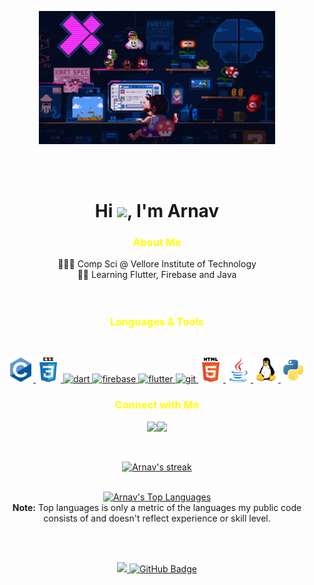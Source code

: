 <p align="center"><a href="#"><img width="75%" height="auto" src="./img/mario-pixel-art.gif"/></a></p>
<br />
<br />
<h1 align="center">Hi <img src="https://raw.githubusercontent.com/MartinHeinz/MartinHeinz/master/wave.gif" width="30px">, I'm Arnav</h1>

<h3 align="center" style="color:yellow;" >About Me</h3>  
 <div align="center">
 👨🏻‍🎓 Comp Sci @ Vellore Institute of Technology
<br>👨‍💻 Learning Flutter, Firebase and Java
 </div>
<br />
<br />
<p align="center"> 
<h3 align="center" style="color:yellow;" >Languages & Tools</h3>  
 </p>
<br />

<p align="center"> <a href="https://www.cprogramming.com/" target="_blank" rel="noreferrer"> <img src="https://raw.githubusercontent.com/devicons/devicon/master/icons/c/c-original.svg" alt="c" width="40" height="40"/> </a> <a href="https://www.w3schools.com/css/" target="_blank" rel="noreferrer"> <img src="https://raw.githubusercontent.com/devicons/devicon/master/icons/css3/css3-original-wordmark.svg" alt="css3" width="40" height="40"/> </a> <a href="https://dart.dev" target="_blank" rel="noreferrer"> <img src="https://www.vectorlogo.zone/logos/dartlang/dartlang-icon.svg" alt="dart" width="40" height="40"/> </a> <a href="https://firebase.google.com/" target="_blank" rel="noreferrer"> <img src="https://www.vectorlogo.zone/logos/firebase/firebase-icon.svg" alt="firebase" width="40" height="40"/> </a> <a href="https://flutter.dev" target="_blank" rel="noreferrer"> <img src="https://www.vectorlogo.zone/logos/flutterio/flutterio-icon.svg" alt="flutter" width="40" height="40"/> </a> <a href="https://git-scm.com/" target="_blank" rel="noreferrer"> <img src="https://www.vectorlogo.zone/logos/git-scm/git-scm-icon.svg" alt="git" width="40" height="40"/> </a> <a href="https://www.w3.org/html/" target="_blank" rel="noreferrer"> <img src="https://raw.githubusercontent.com/devicons/devicon/master/icons/html5/html5-original-wordmark.svg" alt="html5" width="40" height="40"/> </a> <a href="https://www.java.com" target="_blank" rel="noreferrer"> <img src="https://raw.githubusercontent.com/devicons/devicon/master/icons/java/java-original.svg" alt="java" width="40" height="40"/> </a> <a href="https://www.linux.org/" target="_blank" rel="noreferrer"> <img src="https://raw.githubusercontent.com/devicons/devicon/master/icons/linux/linux-original.svg" alt="linux" width="40" height="40"/> </a> <a href="https://www.python.org" target="_blank" rel="noreferrer"> <img src="https://raw.githubusercontent.com/devicons/devicon/master/icons/python/python-original.svg" alt="python" width="40" height="40"/> </a> </p>

<p align="center"> 
<h3 align="center" style="color:yellow;" >Connect with Me</h3>  
 </p>
<p align="center"><a href = "https://www.linkedin.com/in/arnav-sarkar"><img src="https://img.icons8.com/fluent/48/000000/linkedin.png"/><a><a href = "https://twitter.com/4rnavS"><img src="https://img.icons8.com/fluent/48/000000/twitter.png"/></a>

</p>

<br/>

<p align="center">
    <a href="https://github.com/4rnav/github-readme-streak-stats">
        <img title="🔥 Get streak stats for your profile at git.io/streak-stats" alt="Arnav's streak" src="https://github-readme-streak-stats.herokuapp.com/?user=4rnav&theme=gotham&hide_border=true&stroke=0000"/>
    </a>
</p>

<p align="center">
  <br/>
    <!-- <a href="https://github.com/4rnav/github-readme-stats"><img alt="Arnav's Github Stats" src="https://github-readme-stats.vercel.app/api?username=4rnav&show_icons=true&count_private=true&theme=react&hide_border=false&bg_color=0D1117" /></a> -->
  <a href="https://github.com/4rnav/github-readme-stats"><img alt="Arnav's Top Languages" src="https://github-readme-stats.vercel.app/api/top-langs/?username=4rnav&langs_count=8&count_private=true&layout=compact&theme=gotham&hide_border=true&" /></a>
  <br/>
  <b>Note:</b> Top languages is only a metric of the languages my public code consists of and doesn't reflect experience or skill level.
</p>

<br/>
<br/>


<p align="center">
<a href="https://github.com/Meghna-DAS/github-profile-views-counter">
    <img src="https://komarev.com/ghpvc/?username=4rnav">
</a>
<a href="https://github.com/4rnav?tab=followers"><img src="https://img.shields.io/github/followers/4rnav?label=Followers&style=social" alt="GitHub Badge"></a>

